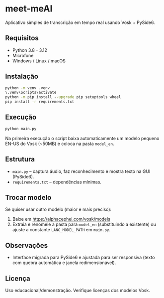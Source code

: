 # meet-meAI

Aplicativo simples de transcrição em tempo real usando Vosk + PySide6.

## Requisitos
- Python 3.8 - 3.12
- Microfone
- Windows / Linux / macOS

## Instalação
```cmd
python -m venv .venv
\.venv\Scripts\activate
python -m pip install --upgrade pip setuptools wheel
pip install -r requirements.txt
```

## Execução
```cmd
python main.py
```
Na primeira execução o script baixa automaticamente um modelo pequeno EN-US do Vosk
(~50MB) e coloca na pasta `model_en`.

## Estrutura
- `main.py` – captura áudio, faz reconhecimento e mostra texto na GUI (PySide6).
- `requirements.txt` – dependências mínimas.

## Trocar modelo
Se quiser usar outro modelo (maior e mais preciso):
1. Baixe em https://alphacephei.com/vosk/models
2. Extraia e renomeie a pasta para `model_en` (substituindo a existente) ou ajuste a
	constante `LANG_MODEL_PATH` em `main.py`.

## Observações
- Interface migrada para PySide6 e ajustada para ser responsiva (texto com quebra automática
	e janela redimensionável).

## Licença
Uso educacional/demonstração. Verifique licenças dos modelos Vosk.
